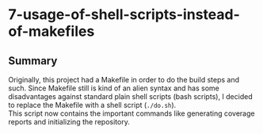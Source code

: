 # 7-usage-of-shell-scripts-instead-of-makefiles

## Summary

Originally, this project had a Makefile in order to do the build steps and such. Since Makefile still is kind of an alien syntax and has some disadvantages against standard plain shell scripts (bash scripts), I decided to replace the Makefile with a shell script (`./do.sh`).\
This script now contains the important commands like generating coverage reports and initializing the repository.
